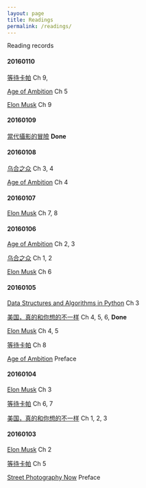 ```yaml
---
layout: page
title: Readings
permalink: /readings/
---
```


Reading records

#### 20160110

[等待卡帕](http://book.douban.com/subject/6894177/)
  Ch 9,

[Age of Ambition](http://book.douban.com/subject/25740186/)
  Ch 5

[Elon Musk](http://book.douban.com/subject/26372738/)
  Ch 9

#### 20160109

[當代攝影的冒險](http://book.douban.com/subject/26374192/)
  __Done__

#### 20160108

[乌合之众](http://book.douban.com/subject/4258830/)
  Ch 3, 4

[Age of Ambition](http://book.douban.com/subject/25740186/)
  Ch 4

#### 20160107

[Elon Musk](http://book.douban.com/subject/26372738/)
  Ch 7, 8

#### 20160106

[Age of Ambition](http://book.douban.com/subject/25740186/)
  Ch 2, 3

[乌合之众](http://book.douban.com/subject/4258830/)
  Ch 1, 2

[Elon Musk](http://book.douban.com/subject/26372738/)
  Ch 6

#### 20160105

[Data Structures and Algorithms in Python](http://book.douban.com/subject/10607365/)
  Ch 3

[美国，真的和你想的不一样](http://book.douban.com/subject/23694625/)
  Ch 4, 5, 6, __Done__

[Elon Musk](http://book.douban.com/subject/26372738/)
	Ch 4, 5

[等待卡帕](http://book.douban.com/subject/6894177/)
	Ch 8

[Age of Ambition](http://book.douban.com/subject/25740186/)
	Preface

#### 20160104

[Elon Musk](http://book.douban.com/subject/26372738/)
 	Ch 3

[等待卡帕](http://book.douban.com/subject/6894177/)
	Ch 6, 7

[美国，真的和你想的不一样](http://book.douban.com/subject/23694625/)
	Ch 1, 2, 3

#### 20160103

[Elon Musk](http://book.douban.com/subject/26372738/)
	Ch 2

[等待卡帕](http://book.douban.com/subject/6894177/)
 	Ch 5

[Street Photography Now](http://book.douban.com/subject/5279388/)
	Preface
